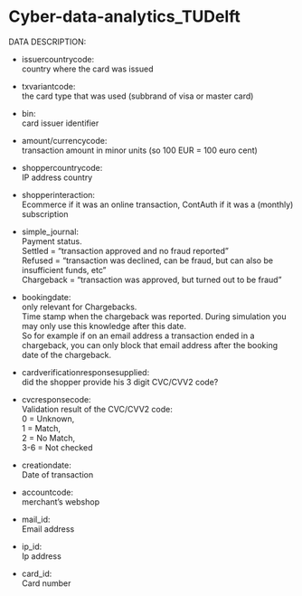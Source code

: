 # Cyber-data-analytics_TUDelft

DATA DESCRIPTION:

- issuercountrycode:  
  country where the card was issued
  
- txvariantcode:  
  the card type that was used (subbrand of visa or master card)
  
- bin:  
  card issuer identifier
  
- amount/currencycode:  
  transaction amount in minor units (so 100 EUR = 100 euro cent)
  
- shoppercountrycode:  
  IP address country
  
- shopperinteraction:  
  Ecommerce if it was an online transaction, ContAuth if it was a (monthly) subscription
  
- simple_journal:  
  Payment status.  
  Settled = “transaction approved and no fraud reported”  
  Refused = “transaction was declined, can be fraud, but can also be insufficient funds, etc”  
  Chargeback = “transaction was approved, but turned out to be fraud”  
  
- bookingdate:  
  only relevant for Chargebacks.  
  Time stamp when the chargeback was reported. During simulation you may only use this knowledge after this date.  
  So for example if on an email address a transaction ended in a chargeback, you can only block that email address after the booking date of the chargeback.  

- cardverificationresponsesupplied:  
  did the shopper provide his 3 digit CVC/CVV2 code?  
  
- cvcresponsecode:  
  Validation result of the CVC/CVV2 code:  
  0 = Unknown,  
  1 = Match,  
  2 = No Match,  
  3-6 = Not checked  
  
- creationdate:  
  Date of transaction  
  
- accountcode:  
  merchant’s webshop  
  
- mail_id:  
  Email address  
  
- ip_id:  
  Ip address  
  
- card_id:  
  Card number  
  
